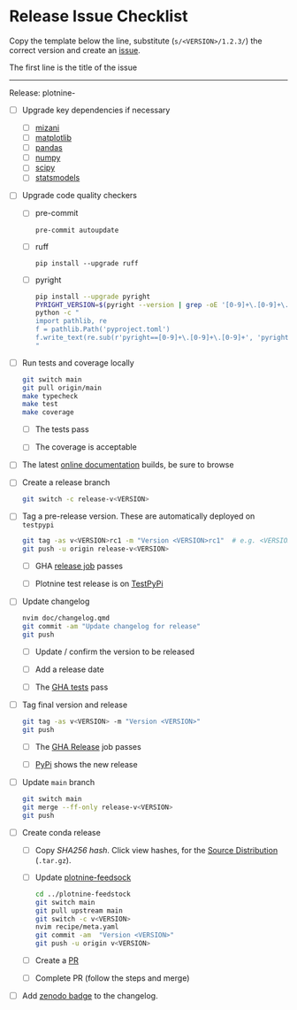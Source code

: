 # Release Issue Checklist

Copy the template below the line, substitute (`s/<VERSION>/1.2.3/`) the correct
version and create an [issue](https://github.com/has2k1/plotnine/issues/new).

The first line is the title of the issue

------------------------------------------------------------------------------
Release: plotnine-<VERSION>

- [ ] Upgrade key dependencies if necessary

  - [ ] [mizani](https://github.com/has2k1/mizani)
  - [ ] [matplotlib](https://github.com/matplotlib/matplotlib)
  - [ ] [pandas](https://github.com/pandas-dev/pandas)
  - [ ] [numpy](https://github.com/numpy/numpy)
  - [ ] [scipy](https://github.com/scipy/scipy)
  - [ ] [statsmodels](https://github.com/statsmodels/statsmodels)

- [ ] Upgrade code quality checkers

  - [ ] pre-commit

    ```
    pre-commit autoupdate
    ```

  - [ ] ruff

    ```
    pip install --upgrade ruff
    ```

  - [ ] pyright

    ```sh
    pip install --upgrade pyright
    PYRIGHT_VERSION=$(pyright --version | grep -oE '[0-9]+\.[0-9]+\.[0-9]+')
    python -c "
    import pathlib, re
    f = pathlib.Path('pyproject.toml')
    f.write_text(re.sub(r'pyright==[0-9]+\.[0-9]+\.[0-9]+', 'pyright==$PYRIGHT_VERSION', f.read_text()))
    "
    ```

- [ ] Run tests and coverage locally

  ```sh
  git switch main
  git pull origin/main
  make typecheck
  make test
  make coverage
  ```
  - [ ] The tests pass
  - [ ] The coverage is acceptable


- [ ] The latest [online documentation](https://has2k1.github.io/plotnine) builds, be sure to browse


- [ ] Create a release branch

  ```sh
  git switch -c release-v<VERSION>
  ```

- [ ] Tag a pre-release version. These are automatically deployed on `testpypi`

  ```sh
  git tag -as v<VERSION>rc1 -m "Version <VERSION>rc1"  # e.g. <VERSION>a1, <VERSION>b1, <VERSION>rc1
  git push -u origin release-v<VERSION>
  ```
  - [ ] GHA [release job](https://github.com/has2k1/plotnine/actions/workflows/release.yml) passes
  - [ ] Plotnine test release is on [TestPyPi](https://test.pypi.org/project/plotnine/#history)


- [ ] Update changelog

  ```sh
  nvim doc/changelog.qmd
  git commit -am "Update changelog for release"
  git push
  ```
  - [ ] Update / confirm the version to be released
  - [ ] Add a release date
  - [ ] The [GHA tests](https://github.com/has2k1/plotnine/actions/workflows/testing.yml) pass


- [ ] Tag final version and release

  ```sh
  git tag -as v<VERSION> -m "Version <VERSION>"
  git push
  ```

  - [ ] The [GHA Release](https://github.com/has2k1/plotnine/actions/workflows/release.yml) job passes
  - [ ] [PyPi](https://pypi.org/project/plotnine) shows the new release


- [ ] Update `main` branch

  ```sh
  git switch main
  git merge --ff-only release-v<VERSION>
  git push
  ```


- [ ] Create conda release

  - [ ] Copy _SHA256 hash_. Click view hashes, for the [Source Distribution](https://pypi.org/project/plotnine/<VERSION>/#files) (`.tar.gz`).

  - [ ] Update [plotnine-feedsock](https://github.com/conda-forge/plotnine-feedstock)

    ```sh
    cd ../plotnine-feedstock
    git switch main
    git pull upstream main
    git switch -c v<VERSION>
    nvim recipe/meta.yaml
    git commit -am  "Version <VERSION>"
    git push -u origin v<VERSION>
    ```
  - [ ] Create a [PR](https://github.com/conda-forge/plotnine-feedstock/pulls)
  - [ ] Complete PR (follow the steps and merge)


- [ ] Add [zenodo badge](https://doi.org/10.5281/zenodo.1325308) to the changelog.
